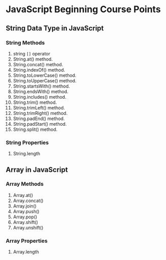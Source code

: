 # JavaScript Beginning Course Points

## String Data Type in JavaScript

### String Methods

1. string `[]` operator
2. String.at() method.
3. String.concat() method.
4. String.indexOf() method.
5. String.toLowerCase() method.
6. String.toUpperCase() method.
7. String.startsWith() method.
8. String.endsWith() method.
9. String.includes() method.
10. String.trim() method.
11. String.trimLeft() method.
12. String.trimRight() method.
13. String.padEnd() method.
14. String.padStart() method.
15. String.split() method.

### String Properties

1. String.length

## Array in JavaScript

### Array Methods

1. Array.at()
2. Array.concat()
3. Array.join()
4. Array.push()
5. Array.pop()
6. Array.shift()
7. Array.unshift()

### Array Properties

1. Array.length
